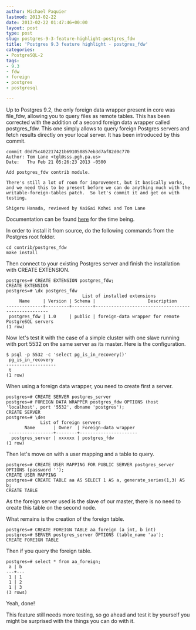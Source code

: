 ```yaml
---
author: Michael Paquier
lastmod: 2013-02-22
date: 2013-02-22 01:47:46+00:00
layout: post
type: post
slug: postgres-9-3-feature-highlight-postgres_fdw
title: 'Postgres 9.3 feature highlight - postgres_fdw'
categories:
- PostgreSQL-2
tags:
- 9.3
- fdw
- foreign
- postgres
- postgresql

---
```


Up to Postgres 9.2, the only foreign data wrapper present in core was file\_fdw, allowing you to query files as remote tables. This has been corrected with the addition of a second foreign data wrapper called postgres\_fdw. This one simply allows to query foreign Postgres servers and fetch results directly on your local server. It has been introduced by this commit.

    commit d0d75c402217421b691050857eb3d7af82d0c770
    Author: Tom Lane <tgl@sss.pgh.pa.us>
    Date:   Thu Feb 21 05:26:23 2013 -0500
    
    Add postgres_fdw contrib module.
    
    There's still a lot of room for improvement, but it basically works,
    and we need this to be present before we can do anything much with the
    writable-foreign-tables patch.  So let's commit it and get on with testing.
    
    Shigeru Hanada, reviewed by KaiGai Kohei and Tom Lane

Documentation can be found [here](http://www.postgresql.org/docs/devel/static/postgres-fdw.html) for the time being.

In order to install it from source, do the following commands from the Postgres root folder.

    cd contrib/postgres_fdw
    make install

Then connect to your existing Postgres server and finish the installation with CREATE EXTENSION.

    postgres=# CREATE EXTENSION postgres_fdw;
    CREATE EXTENSION
    postgres=# \dx postgres_fdw
                                 List of installed extensions
         Name     | Version | Schema |                    Description                     
    --------------+---------+--------+----------------------------------------------------
     postgres_fdw | 1.0     | public | foreign-data wrapper for remote PostgreSQL servers
    (1 row)

Now let's test it with the case of a simple cluster with one slave running with port 5532 on the same server as its master. Here is the configuration.

    $ psql -p 5532 -c 'select pg_is_in_recovery()'
     pg_is_in_recovery 
    -------------------
     t
    (1 row)

When using a foreign data wrapper, you need to create first a server.

    postgres=# CREATE SERVER postgres_server
    postgres=# FOREIGN DATA WRAPPER postgres_fdw OPTIONS (host 'localhost', port '5532', dbname 'postgres');
    CREATE SERVER
    postgres=# \des
                 List of foreign servers
           Name       | Owner  | Foreign-data wrapper 
     -----------------+--------+----------------------
      postgres_server | xxxxxx | postgres_fdw
    (1 row)

Then let's move on with a user mapping and a table to query.

    postgres=# CREATE USER MAPPING FOR PUBLIC SERVER postgres_server OPTIONS (password '');
    CREATE USER MAPPING
    postgres=# CREATE TABLE aa AS SELECT 1 AS a, generate_series(1,3) AS b;
    CREATE TABLE

As the foreign server used is the slave of our master, there is no need to create this table on the second node.

What remains is the creation of the foreign table.

    postgres=# CREATE FOREIGN TABLE aa_foreign (a int, b int)
    postgres=# SERVER postgres_server OPTIONS (table_name 'aa');
    CREATE FOREIGN TABLE

Then if you query the foreign table.

    postgres=# select * from aa_foreign;
     a | b 
    ---+---
     1 | 1
     1 | 2
     1 | 3
    (3 rows)

Yeah, done!

This feature still needs more testing, so go ahead and test it by yourself you might be surprised with the things you can do with it.

